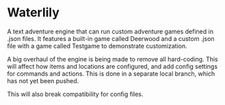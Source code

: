 # Waterlily

A text adventure engine that can run custom adventure games defined in .json files.
It features a built-in game called Deerwood and a custom .json file with a game called Testgame to demonstrate customization.

A big overhaul of the engine is being made to remove all hard-coding. 
This will affect how items and locations are configured, and add config settings for commands and actions.
This is done in a separate local branch, which has not yet been pushed.

This will also break compatibility for config files.
